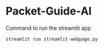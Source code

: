 # Packet-Guide-AI
Command to run the streamlit app

```python
streamlit run streamlit-webpage.py
```
